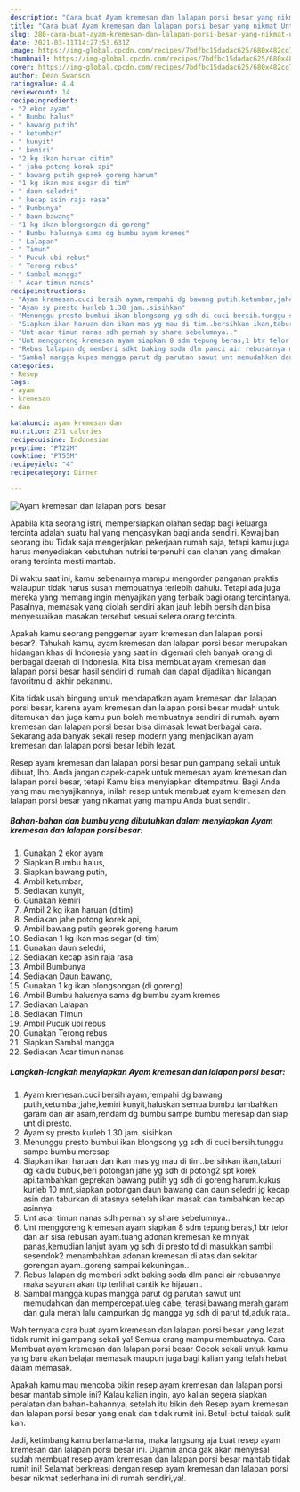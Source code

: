 ```yaml
---
description: "Cara buat Ayam kremesan dan lalapan porsi besar yang nikmat Untuk Jualan"
title: "Cara buat Ayam kremesan dan lalapan porsi besar yang nikmat Untuk Jualan"
slug: 280-cara-buat-ayam-kremesan-dan-lalapan-porsi-besar-yang-nikmat-untuk-jualan
date: 2021-03-11T14:27:53.631Z
image: https://img-global.cpcdn.com/recipes/7bdfbc15dadac625/680x482cq70/ayam-kremesan-dan-lalapan-porsi-besar-foto-resep-utama.jpg
thumbnail: https://img-global.cpcdn.com/recipes/7bdfbc15dadac625/680x482cq70/ayam-kremesan-dan-lalapan-porsi-besar-foto-resep-utama.jpg
cover: https://img-global.cpcdn.com/recipes/7bdfbc15dadac625/680x482cq70/ayam-kremesan-dan-lalapan-porsi-besar-foto-resep-utama.jpg
author: Dean Swanson
ratingvalue: 4.4
reviewcount: 14
recipeingredient:
- "2 ekor ayam"
- " Bumbu halus"
- " bawang putih"
- " ketumbar"
- " kunyit"
- " kemiri"
- "2 kg ikan haruan ditim"
- " jahe potong korek api"
- " bawang putih geprek goreng harum"
- "1 kg ikan mas segar di tim"
- " daun seledri"
- " kecap asin raja rasa"
- " Bumbunya"
- " Daun bawang"
- "1 kg ikan blongsongan di goreng"
- " Bumbu halusnya sama dg bumbu ayam kremes"
- " Lalapan"
- " Timun"
- " Pucuk ubi rebus"
- " Terong rebus"
- " Sambal mangga"
- " Acar timun nanas"
recipeinstructions:
- "Ayam kremesan.cuci bersih ayam,rempahi dg bawang putih,ketumbar,jahe,kemiri kunyit,haluskan semua bumbu tambahkan garam dan air asam,rendam dg bumbu sampe bumbu meresap dan siap unt di presto."
- "Ayam sy presto kurleb 1.30 jam..sisihkan"
- "Menunggu presto bumbui ikan blongsong yg sdh di cuci bersih.tunggu sampe bumbu meresap"
- "Siapkan ikan haruan dan ikan mas yg mau di tim..bersihkan ikan,taburi dg kaldu bubuk,beri potongan jahe yg sdh di potong2 spt korek api.tambahkan geprekan bawang putih yg sdh di goreng harum.kukus kurleb 10 mnt,siapkan potongan daun bawang dan daun seledri jg kecap asin dan taburkan di atasnya setelah ikan masak dan tambahkan kecap asinnya"
- "Unt acar timun nanas sdh pernah sy share sebelumnya.."
- "Unt menggoreng kremesan ayam siapkan 8 sdm tepung beras,1 btr telor dan air sisa rebusan ayam.tuang adonan kremesan ke minyak panas,kemudian lanjut ayam yg sdh di presto td di masukkan sambil sesendok2 menambahkan adonan kremesan di atas dan sekitar gorengan ayam..goreng sampai kekuningan.."
- "Rebus lalapan dg memberi sdkt baking soda dlm panci air rebusannya maka sayuran akan ttp terlihat cantik ke hijauan.."
- "Sambal mangga kupas mangga parut dg parutan sawut unt memudahkan dan mempercepat.uleg cabe, terasi,bawang merah,garam dan gula merah lalu campurkan dg mangga yg sdh di parut td,aduk rata.."
categories:
- Resep
tags:
- ayam
- kremesan
- dan

katakunci: ayam kremesan dan 
nutrition: 271 calories
recipecuisine: Indonesian
preptime: "PT22M"
cooktime: "PT55M"
recipeyield: "4"
recipecategory: Dinner

---
```



![Ayam kremesan dan lalapan porsi besar](https://img-global.cpcdn.com/recipes/7bdfbc15dadac625/680x482cq70/ayam-kremesan-dan-lalapan-porsi-besar-foto-resep-utama.jpg)

Apabila kita seorang istri, mempersiapkan olahan sedap bagi keluarga tercinta adalah suatu hal yang mengasyikan bagi anda sendiri. Kewajiban seorang ibu Tidak saja mengerjakan pekerjaan rumah saja, tetapi kamu juga harus menyediakan kebutuhan nutrisi terpenuhi dan olahan yang dimakan orang tercinta mesti mantab.

Di waktu  saat ini, kamu sebenarnya mampu mengorder panganan praktis walaupun tidak harus susah membuatnya terlebih dahulu. Tetapi ada juga mereka yang memang ingin menyajikan yang terbaik bagi orang tercintanya. Pasalnya, memasak yang diolah sendiri akan jauh lebih bersih dan bisa menyesuaikan masakan tersebut sesuai selera orang tercinta. 



Apakah kamu seorang penggemar ayam kremesan dan lalapan porsi besar?. Tahukah kamu, ayam kremesan dan lalapan porsi besar merupakan hidangan khas di Indonesia yang saat ini digemari oleh banyak orang di berbagai daerah di Indonesia. Kita bisa membuat ayam kremesan dan lalapan porsi besar hasil sendiri di rumah dan dapat dijadikan hidangan favoritmu di akhir pekanmu.

Kita tidak usah bingung untuk mendapatkan ayam kremesan dan lalapan porsi besar, karena ayam kremesan dan lalapan porsi besar mudah untuk ditemukan dan juga kamu pun boleh membuatnya sendiri di rumah. ayam kremesan dan lalapan porsi besar bisa dimasak lewat berbagai cara. Sekarang ada banyak sekali resep modern yang menjadikan ayam kremesan dan lalapan porsi besar lebih lezat.

Resep ayam kremesan dan lalapan porsi besar pun gampang sekali untuk dibuat, lho. Anda jangan capek-capek untuk memesan ayam kremesan dan lalapan porsi besar, tetapi Kamu bisa menyiapkan ditempatmu. Bagi Anda yang mau menyajikannya, inilah resep untuk membuat ayam kremesan dan lalapan porsi besar yang nikamat yang mampu Anda buat sendiri.

<!--inarticleads1-->

##### Bahan-bahan dan bumbu yang dibutuhkan dalam menyiapkan Ayam kremesan dan lalapan porsi besar:

1. Gunakan 2 ekor ayam
1. Siapkan  Bumbu halus,
1. Siapkan  bawang putih,
1. Ambil  ketumbar,
1. Sediakan  kunyit,
1. Gunakan  kemiri
1. Ambil 2 kg ikan haruan (ditim)
1. Sediakan  jahe potong korek api,
1. Ambil  bawang putih geprek goreng harum
1. Sediakan 1 kg ikan mas segar (di tim)
1. Gunakan  daun seledri,
1. Sediakan  kecap asin raja rasa
1. Ambil  Bumbunya
1. Sediakan  Daun bawang,
1. Gunakan 1 kg ikan blongsongan (di goreng)
1. Ambil  Bumbu halusnya sama dg bumbu ayam kremes
1. Sediakan  Lalapan
1. Sediakan  Timun
1. Ambil  Pucuk ubi rebus
1. Gunakan  Terong rebus
1. Siapkan  Sambal mangga
1. Sediakan  Acar timun nanas




<!--inarticleads2-->

##### Langkah-langkah menyiapkan Ayam kremesan dan lalapan porsi besar:

1. Ayam kremesan.cuci bersih ayam,rempahi dg bawang putih,ketumbar,jahe,kemiri kunyit,haluskan semua bumbu tambahkan garam dan air asam,rendam dg bumbu sampe bumbu meresap dan siap unt di presto.
1. Ayam sy presto kurleb 1.30 jam..sisihkan
1. Menunggu presto bumbui ikan blongsong yg sdh di cuci bersih.tunggu sampe bumbu meresap
1. Siapkan ikan haruan dan ikan mas yg mau di tim..bersihkan ikan,taburi dg kaldu bubuk,beri potongan jahe yg sdh di potong2 spt korek api.tambahkan geprekan bawang putih yg sdh di goreng harum.kukus kurleb 10 mnt,siapkan potongan daun bawang dan daun seledri jg kecap asin dan taburkan di atasnya setelah ikan masak dan tambahkan kecap asinnya
1. Unt acar timun nanas sdh pernah sy share sebelumnya..
1. Unt menggoreng kremesan ayam siapkan 8 sdm tepung beras,1 btr telor dan air sisa rebusan ayam.tuang adonan kremesan ke minyak panas,kemudian lanjut ayam yg sdh di presto td di masukkan sambil sesendok2 menambahkan adonan kremesan di atas dan sekitar gorengan ayam..goreng sampai kekuningan..
1. Rebus lalapan dg memberi sdkt baking soda dlm panci air rebusannya maka sayuran akan ttp terlihat cantik ke hijauan..
1. Sambal mangga kupas mangga parut dg parutan sawut unt memudahkan dan mempercepat.uleg cabe, terasi,bawang merah,garam dan gula merah lalu campurkan dg mangga yg sdh di parut td,aduk rata..




Wah ternyata cara buat ayam kremesan dan lalapan porsi besar yang lezat tidak rumit ini gampang sekali ya! Semua orang mampu membuatnya. Cara Membuat ayam kremesan dan lalapan porsi besar Cocok sekali untuk kamu yang baru akan belajar memasak maupun juga bagi kalian yang telah hebat dalam memasak.

Apakah kamu mau mencoba bikin resep ayam kremesan dan lalapan porsi besar mantab simple ini? Kalau kalian ingin, ayo kalian segera siapkan peralatan dan bahan-bahannya, setelah itu bikin deh Resep ayam kremesan dan lalapan porsi besar yang enak dan tidak rumit ini. Betul-betul taidak sulit kan. 

Jadi, ketimbang kamu berlama-lama, maka langsung aja buat resep ayam kremesan dan lalapan porsi besar ini. Dijamin anda gak akan menyesal sudah membuat resep ayam kremesan dan lalapan porsi besar mantab tidak rumit ini! Selamat berkreasi dengan resep ayam kremesan dan lalapan porsi besar nikmat sederhana ini di rumah sendiri,ya!.

